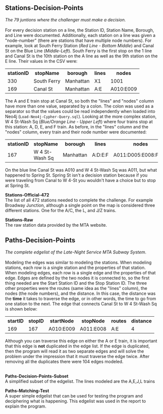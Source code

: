 <h2>Stations-Decision-Points</h2>
<i>The 79 juntions where the challenger must make a decision.</i> <br> </br>
For every decision station on a line, the Station ID, Station Name, Borough, and Line were documented. Additionally, each station on a line was given a "node-number" (there are stations that have multiple node numbers). For example, look at South Ferry Station (<i>Red Line - Bottom Middle</i>) and Canal St on the Blue Line (<i>Middle-Left</i>). South Ferry is the first stop on the 1 line and Canal St is the 10th station on the A line as well as the 9th station on the E line. Their values in the CSV were:
    <table>
        <tr>
            <th>stationID</th>
            <th>stopName</th>
            <th>borough</th>
            <th>lines</th>
            <th>nodes</th>
        </tr>
        <tr>
            <td>330</td>
            <td>South Ferry</td>
            <td>Manhattan</td>
            <td>X1</td>
            <td>1001</td>
        </tr>
        <tr>
            <td>169</td>
            <td>Canal St</td>
            <td>Manhattan</td>
            <td>A:E</td>
            <td>A010:E009</td>
        </tr>
    </table>
The A and E train stop at Canal St, so both the "lines" and "nodes" column have more than one value, separated by a colon. The colon was used as a separator so that the values could be read independently when loaded into Neo4j (<code>Load-Neo4j-Cypher-Query.sql</code>). Looking at the more complex station, W 4 St-Wash Sq (<i>Blue/Orange Line - Upper Left</i>) where four trains stop at this station: A, D, E, and F train. As before, in the "lines" column and the "nodes" column, every train and their node number were documented:
    <table>
        <tr>
            <th>stationID</th>
            <th>stopName</th>
            <th>borough</th>
            <th>lines</th>
            <th>nodes</th>
        </tr>
        <tr>
            <td>167</td>
            <td>W 4 St-Wash Sq</td>
            <td>Manhattan</td>
            <td>A:D:E:F</td>
            <td>A011:D005:E008:F008</td>
        </tr>
    </table>
On the blue line Canal St was A010 and W 4 St-Wash Sq was A011, but what happened to Spring St. Spring St isn't a decision station because if you were traveling from Canal to W 4-St you wouldn't have a choice but to stop at Spring St.

<b>Stations-Official-472</b> <br />
The list of all 472 stations needed to complete the challenge. For example Broadway Junction, although a single point on the map is considered three different stations. One for the A/C, the L, and J/Z trains. 

<b>Stations-Raw</b><br />
The raw station data provided by the MTA website.



<h2>Paths-Decision-Points</h2>
<i>The complete edgelist of the Late-Night Service MTA Subway System</i>. <br> </br>
Modeling the edges was similar to modeling the stations. When modeling stations, each row is a single station and the properties of that station. When modeling edges, each row is a single edge and the properties of that edge. Edges are defined by the two nodes it is connected to, so the first thing needed are the Start Station ID and the Stop Station ID. The three other properties were the routes (same idea as the "lines" column), the nodes (the node numbers), and the distance. In this case, the distance was the <b>time</b> it takes to traverse the edge, or in other words, the time to go from one station to the next. The edge that connects Canal St to W 4 St-Wash Sq is shown below:
 <table>
        <tr>
            <th>startID</th>
            <th>stopID</th>
            <th>startNode</th>
            <th>stopNode</th>
            <th>routes</th>
            <th>distance</th>
        </tr>
        <tr>
            <td>169</td>
            <td>167</td>
            <td>A010:E009</td>
            <td>A011:E008</td>
            <td>A:E</td>
            <td>4</td>
        </tr>
    </table>
Although you can traverse this edge on either the A or E train, it is important that this edge is <b>not</b> duplicated in the edge list. If the edge is duplicated, then the program will read it as two separate edges and will solve the problem under the impression that it must traverse the edge twice. After removing all the duplicates there were 104 edges modeled. <br></br>


<b>Paths-Decision-Points-Subset</b><br />
A simplified subset of the edgelist. The lines modeled are the A,E,J,L trains <br />

<b>Paths-Matching-Test</b><br />
A super simple edgelist that can be used for testing the program and deciphering what is happening. This edgelist was used in the report to explain the program.



